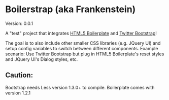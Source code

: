 Boilerstrap (aka Frankenstein)
=================

Version: 0.0.1

A "test" project that integrates [HTML5 Boilerplate](http://html5boilerplate.com/) and [Twitter Bootstrap](http://twitter.github.com/bootstrap/)!

The goal is to also include other smaller CSS libraries (e.g. JQuery UI) and setup config variables to switch between different components. Example scenario: Use Twitter Bootstrap but plug in HTML5 Boilerplate's reset styles and JQuery UI's Dialog styles, etc.

Caution:
-----------
Bootstrap needs Less version 1.3.0+ to compile. Boilerplate comes with version 1.2.1